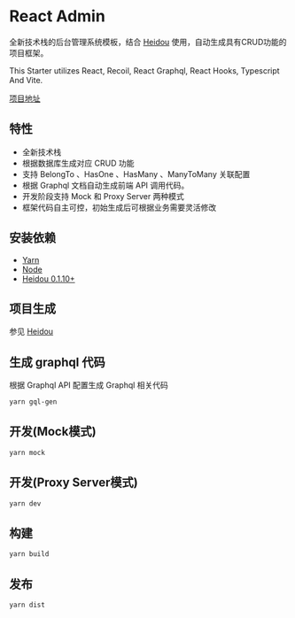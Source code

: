 # React Admin

全新技术栈的后台管理系统模板，结合 [Heidou](https://github.com/ychengcloud/heidou) 使用，自动生成具有CRUD功能的项目框架。

This Starter utilizes React, Recoil, React Graphql, React Hooks, Typescript And Vite.

[项目地址](https://github.com/ychengcloud/react-admin-template)

## 特性

- 全新技术栈
- 根据数据库生成对应 CRUD 功能
- 支持 BelongTo 、HasOne 、HasMany 、ManyToMany 关联配置
- 根据 Graphql 文档自动生成前端 API 调用代码。
- 开发阶段支持 Mock 和 Proxy Server 两种模式
- 框架代码自主可控，初始生成后可根据业务需要灵活修改

## 安装依赖

- [Yarn](https://yarnpkg.com/)
- [Node](http://nodejs.org/)
- [Heidou 0.1.10+](setup-local.md) 

## 项目生成

参见 [Heidou](https://docs.ycheng.pro/heidou)

## 生成 graphql 代码
根据 Graphql API 配置生成 Graphql 相关代码

```bash
yarn gql-gen
```
## 开发(Mock模式)

```bash
yarn mock 
```

## 开发(Proxy Server模式)

```bash
yarn dev 
```

## 构建

```bash
yarn build
```

## 发布
```bash
yarn dist
```

